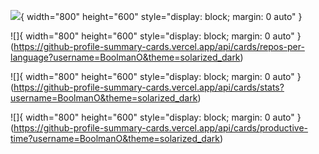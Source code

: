 ![](https://github-profile-summary-cards.vercel.app/api/cards/most-commit-language?username=BoolmanO&theme=solarized_dark){ width="800" height="600" style="display: block; margin: 0 auto" }

![]{ width="800" height="600" style="display: block; margin: 0 auto" }(https://github-profile-summary-cards.vercel.app/api/cards/repos-per-language?username=BoolmanO&theme=solarized_dark)

![]{ width="800" height="600" style="display: block; margin: 0 auto" }(https://github-profile-summary-cards.vercel.app/api/cards/stats?username=BoolmanO&theme=solarized_dark)

![]{ width="800" height="600" style="display: block; margin: 0 auto" }(https://github-profile-summary-cards.vercel.app/api/cards/productive-time?username=BoolmanO&theme=solarized_dark)
